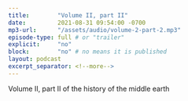 ```yaml
---
title:        "Volume II, part II"
date:         2021-08-31 09:54:00 -0700
mp3-url:      "/assets/audio/volume-2-part-2.mp3"
episode-type: full # or "trailer"
explicit:     "no"
block:        "no" # no means it is published
layout: podcast
excerpt_separator: <!--more-->
---
```


<!--more-->

Volume II, part II of the history of the middle earth
